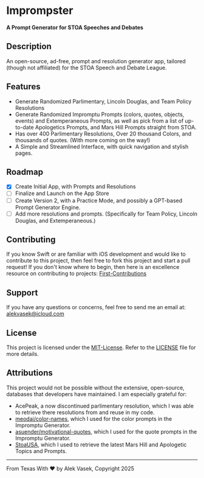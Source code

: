 # Imprompster
**A Prompt Generator for STOA Speeches and Debates**

## Description

An open-source, ad-free, prompt and resolution generator app, tailored (though not affiliated) for the STOA Speech and Debate League.

## Features

- Generate Randomized Parlimentary, Lincoln Douglas, and Team Policy Resolutions
- Generate Randomized Impromptu Prompts (colors, quotes, objects, events) and Extemperaneous Prompts, as well as pick from a list of up-to-date Apologetics Prompts, and Mars Hill Prompts straight from STOA.
- Has over 400 Parlimentary Resolutions, Over 20 thousand Colors, and thousands of quotes. (With more coming on the way!)
- A Simple and Streamlined Interface, with quick navigation and stylish pages.

## Roadmap

 - [x] Create Initial App, with Prompts and Resolutions
 - [ ] Finalize and Launch on the App Store
 - [ ] Create Version 2, with a Practice Mode, and possibly a GPT-based Prompt Generator Engine.
 - [ ] Add more resolutions and prompts. (Specifically for Team Policy, Lincoln Douglas, and Extemperaneous.)

## Contributing

If you know Swift or are familiar with iOS development and would like to contribute to this project, then feel free to fork this project and start a pull request! If you don't know where to begin, then here is an excellence resource on contributing to projects: [First-Contributions](https://github.com/firstcontributions/first-contributions)

## Support
If you have any questions or concerns, feel free to send me an email at: alekvasek@icloud.com

## License
This project is licensed under the [MIT-License](https://mit-license.org/). Refer to the [LICENSE](LICENSE) file for more details.

## Attributions
This project would not be possible without the extensive, open-source, databases that developers have maintained. I am especially grateful for:
- AcePeak, a now discontinued parlimentary resolution, which I was able to retrieve there resolutions from and reuse in my code.
- [meodai/color-names](https://github.com/meodai/color-names), which I used for the color prompts in the Impromptu Generator.
- [asuender/motivational-quotes](https://huggingface.co/datasets/asuender/motivational-quotes), which I used for the quote prompts in the Impromptu Generator.
- [StoaUSA](https://www.stoausa.org/), which I used to retrieve the latest Mars Hill and Apologetic Topics and Prompts.

---
From Texas With ❤️ by Alek Vasek, Copyright 2025
